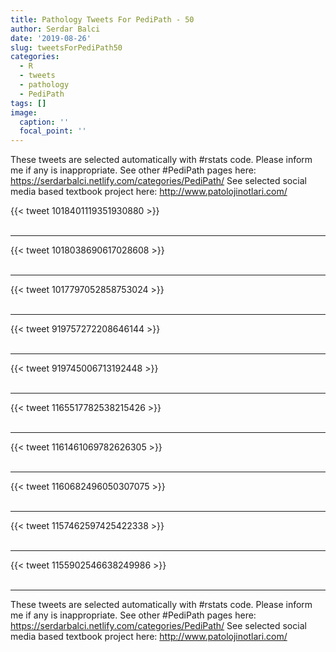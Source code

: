 ```yaml
---
title: Pathology Tweets For PediPath - 50
author: Serdar Balci
date: '2019-08-26'
slug: tweetsForPediPath50
categories:
  - R
  - tweets
  - pathology
  - PediPath
tags: []
image:
  caption: ''
  focal_point: ''
---
```



These tweets are selected automatically with #rstats code. Please inform me if any is inappropriate.
See other #PediPath pages here: https://serdarbalci.netlify.com/categories/PediPath/ 
See selected social media based textbook project here: http://www.patolojinotlari.com/

{{< tweet 1018401119351930880 >}}
<br>
<br>
<hr>
{{< tweet 1018038690617028608 >}}
<br>
<br>
<hr>
{{< tweet 1017797052858753024 >}}
<br>
<br>
<hr>
{{< tweet 919757272208646144 >}}
<br>
<br>
<hr>
{{< tweet 919745006713192448 >}}
<br>
<br>
<hr>
{{< tweet 1165517782538215426 >}}
<br>
<br>
<hr>
{{< tweet 1161461069782626305 >}}
<br>
<br>
<hr>
{{< tweet 1160682496050307075 >}}
<br>
<br>
<hr>
{{< tweet 1157462597425422338 >}}
<br>
<br>
<hr>
{{< tweet 1155902546638249986 >}}
<br>
<br>
<hr>


These tweets are selected automatically with #rstats code. Please inform me if any is inappropriate.
See other #PediPath pages here: https://serdarbalci.netlify.com/categories/PediPath/ 
See selected social media based textbook project here: http://www.patolojinotlari.com/
